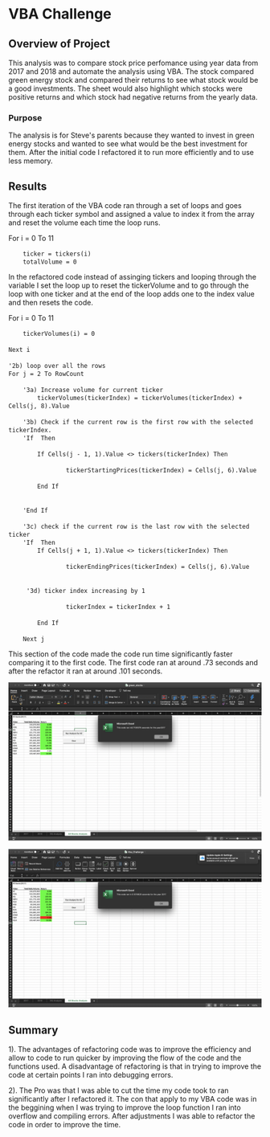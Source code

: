 # VBA Challenge

## Overview of Project
This analysis was to compare stock price perfomance using year data from 2017 and 2018 and automate the analysis using VBA. The stock compared green energy stock and compared their returns to see what stock would be  a good investments. The sheet would also highlight which stocks were positive returns and which stock had negative returns from the yearly data.

### Purpose
The analysis is for Steve's parents because they wanted to invest in green energy stocks and wanted to see what would be the best investment for them. After the initial code I refactored it to run more efficiently and to use less memory. 

## Results
The first iteration of the VBA code ran through a set of loops and goes through each ticker symbol and assigned a value to index it from the array and reset the volume each time the loop runs. 

   For i = 0 To 11
        
        ticker = tickers(i)
        totalVolume = 0

In the refactored code instead of assinging tickers and looping through the variable I set the loop up to reset the tickerVolume and to go through the loop with one ticker and at the end of the loop adds one to the index value and then resets the code.

For i = 0 To 11
    
        tickerVolumes(i) = 0
        
    Next i
    
    '2b) loop over all the rows
    For j = 2 To RowCount
    
        '3a) Increase volume for current ticker
            tickerVolumes(tickerIndex) = tickerVolumes(tickerIndex) + Cells(j, 8).Value
        
        '3b) Check if the current row is the first row with the selected tickerIndex.
        'If  Then
            
            If Cells(j - 1, 1).Value <> tickers(tickerIndex) Then
                    
                    tickerStartingPrices(tickerIndex) = Cells(j, 6).Value
            
            End If
            
            
        'End If
        
        '3c) check if the current row is the last row with the selected ticker
        'If  Then
            If Cells(j + 1, 1).Value <> tickers(tickerIndex) Then
                
                    tickerEndingPrices(tickerIndex) = Cells(j, 6).Value
         
         
         '3d) ticker index increasing by 1
         
                    tickerIndex = tickerIndex + 1
            
            End If

        Next j

This section of the code made the code run time significantly faster comparing it to the first code. The first code ran at around .73 seconds and after the refactor it ran at around .101 seconds.


![](Resources/green_stock_code_time.png)

![](Resources/VBA_Challenge_2017.png)

## Summary
 1). The advantages of refactoring code was to improve the efficiency and allow to code to run quicker by improving the flow of the code and the functions used. A disadvantage of refactoring is that in trying to improve the code at certain points I ran into debugging errors. 

 2). The Pro was that I was able to cut the time my code took to ran significantly after I refactored it. The con that apply to my VBA code was in the beggining when I was trying to improve the loop function I ran into overflow and compiling errors. After adjustments I was able to refactor the code in order to improve the time. 

